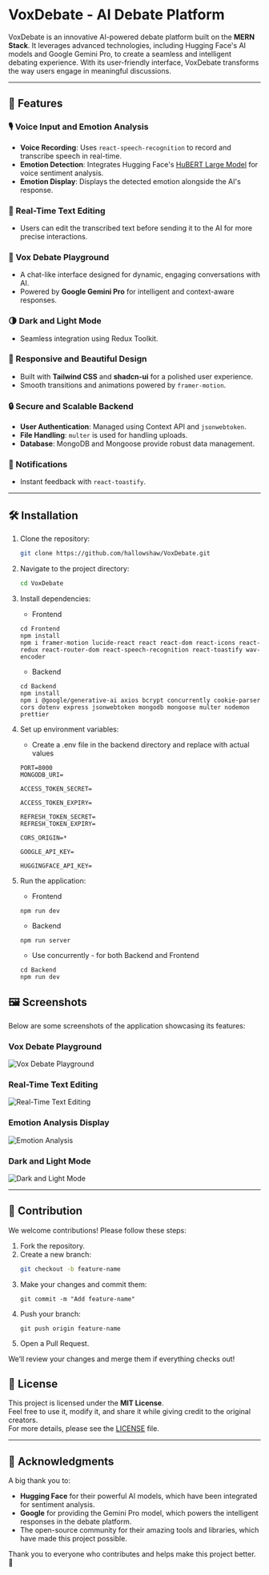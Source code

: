 # VoxDebate - AI Debate Platform

VoxDebate is an innovative AI-powered debate platform built on the **MERN Stack**. It leverages advanced technologies, including Hugging Face's AI models and Google Gemini Pro, to create a seamless and intelligent debating experience. With its user-friendly interface, VoxDebate transforms the way users engage in meaningful discussions.

---

## 🚀 Features

### 🎙️ Voice Input and Emotion Analysis
- **Voice Recording**: Uses `react-speech-recognition` to record and transcribe speech in real-time.
- **Emotion Detection**: Integrates Hugging Face's [HuBERT Large Model](https://api-inference.huggingface.co/models/superb/hubert-large-superb-er) for voice sentiment analysis.
- **Emotion Display**: Displays the detected emotion alongside the AI's response.

### 📝 Real-Time Text Editing
- Users can edit the transcribed text before sending it to the AI for more precise interactions.

### 💬 Vox Debate Playground
- A chat-like interface designed for dynamic, engaging conversations with AI.
- Powered by **Google Gemini Pro** for intelligent and context-aware responses.

### 🌗 Dark and Light Mode
- Seamless integration using Redux Toolkit.

### 🎨 Responsive and Beautiful Design
- Built with **Tailwind CSS** and **shadcn-ui** for a polished user experience.
- Smooth transitions and animations powered by `framer-motion`.

### 🔒 Secure and Scalable Backend
- **User Authentication**: Managed using Context API and `jsonwebtoken`.
- **File Handling**: `multer` is used for handling uploads.
- **Database**: MongoDB and Mongoose provide robust data management.

### 📢 Notifications
- Instant feedback with `react-toastify`.

---

## 🛠️ Installation

1. Clone the repository:
   ```bash
   git clone https://github.com/hallowshaw/VoxDebate.git
   ```

2. Navigate to the project directory:
   ```bash
   cd VoxDebate
   ```

3. Install dependencies:
   - Frontend
   ```
   cd Frontend
   npm install
   npm i framer-motion lucide-react react react-dom react-icons react-redux react-router-dom react-speech-recognition react-toastify wav-encoder
   ```
   - Backend
   ```
   cd Backend
   npm install
   npm i @google/generative-ai axios bcrypt concurrently cookie-parser cors dotenv express jsonwebtoken mongodb mongoose multer nodemon prettier
   ```
4. Set up environment variables:
    - Create a .env file in the backend directory and replace with actual values
   ```
   PORT=8000
   MONGODB_URI=

   ACCESS_TOKEN_SECRET=

   ACCESS_TOKEN_EXPIRY=

   REFRESH_TOKEN_SECRET=
   REFRESH_TOKEN_EXPIRY=

   CORS_ORIGIN=*

   GOOGLE_API_KEY=

   HUGGINGFACE_API_KEY=
   ```

5. Run the application:
   - Frontend
   ```
   npm run dev
   ```
   - Backend
   ```
   npm run server
   ```
   - Use concurrently - for both Backend and Frontend
   ```
   cd Backend
   npm run dev
   ```


## 🖼️ Screenshots

Below are some screenshots of the application showcasing its features:

### Vox Debate Playground
![Vox Debate Playground](path/to/screenshot1.png)

### Real-Time Text Editing
![Real-Time Text Editing](path/to/screenshot2.png)

### Emotion Analysis Display
![Emotion Analysis](path/to/screenshot3.png)

### Dark and Light Mode
![Dark and Light Mode](path/to/screenshot4.png)

---

## 🤝 Contribution

We welcome contributions! Please follow these steps:

1. Fork the repository.
2. Create a new branch:
   ```bash
   git checkout -b feature-name
   ```
3. Make your changes and commit them:
   ```
   git commit -m "Add feature-name"
   ```
4. Push your branch:
   ```
   git push origin feature-name
   ```
5. Open a Pull Request.

We’ll review your changes and merge them if everything checks out!


## 📄 License

This project is licensed under the **MIT License**.  
Feel free to use it, modify it, and share it while giving credit to the original creators.  
For more details, please see the [LICENSE](LICENSE) file.

---

## 🌟 Acknowledgments

A big thank you to:

- **Hugging Face** for their powerful AI models, which have been integrated for sentiment analysis.
- **Google** for providing the Gemini Pro model, which powers the intelligent responses in the debate platform.
- The open-source community for their amazing tools and libraries, which have made this project possible.
  
Thank you to everyone who contributes and helps make this project better. 🙏



















  

